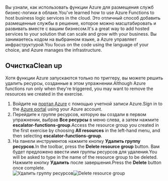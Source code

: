 <span data-ttu-id="f4be4-101">Вы узнали, как использовать функции Azure для размещения служб бизнес-логики в облаке.</span><span class="sxs-lookup"><span data-stu-id="f4be4-101">You've learned how to use Azure Functions to host business logic services in the cloud.</span></span> <span data-ttu-id="f4be4-102">Это отличный способ добавить размещенные службы в решение, которое можно масштабировать и развивать вместе с вашим бизнесом.</span><span class="sxs-lookup"><span data-stu-id="f4be4-102">It's a great way to add hosted services to your solution that can scale and grow with your business.</span></span> <span data-ttu-id="f4be4-103">Вы занимаетесь кодом на выбранном языке, а Azure управляет инфраструктурой.</span><span class="sxs-lookup"><span data-stu-id="f4be4-103">You focus on the code using the language of your choice, and Azure manages the infrastructure.</span></span>

## <a name="clean-up"></a><span data-ttu-id="f4be4-104">Очистка</span><span class="sxs-lookup"><span data-stu-id="f4be4-104">Clean up</span></span>
<span data-ttu-id="f4be4-105">Хотя функции Azure запускаются только по триггеру, вы можете решить удалить ресурсы, созданные в этом упражнении.</span><span class="sxs-lookup"><span data-stu-id="f4be4-105">Although Azure functions run only when they're triggered, you may want to remove the resources we created in the exercise.</span></span>

1. <span data-ttu-id="f4be4-106">Войдите на [портал Azure](https://portal.azure.com) с помощью учетной записи Azure.</span><span class="sxs-lookup"><span data-stu-id="f4be4-106">Sign in to the [Azure portal](https://portal.azure.com) using your Azure account.</span></span>
1. <span data-ttu-id="f4be4-107">Перейдите к группе ресурсов, которую вы создали в первом упражнении, выбрав **Все ресурсы** в меню слева, а затем нажмите **escalator-functions-group**.</span><span class="sxs-lookup"><span data-stu-id="f4be4-107">Access the resource group you created in the first exercise by choosing **All resources** in the left-hand menu, and then selecting **escalator-functions-group**.</span></span>
1. <span data-ttu-id="f4be4-108">На панели инструментов нажмите кнопку **Удалить группу ресурсов**.</span><span class="sxs-lookup"><span data-stu-id="f4be4-108">In the toolbar, press the **Delete resource group** button.</span></span> <span data-ttu-id="f4be4-109">Вам будет предложено ввести имя группы ресурсов для удаления.</span><span class="sxs-lookup"><span data-stu-id="f4be4-109">You will be asked to type in the name of the resource group to be deleted.</span></span> <span data-ttu-id="f4be4-110">Нажмите кнопку **Удалить** после завершения.</span><span class="sxs-lookup"><span data-stu-id="f4be4-110">Press the **Delete** button once complete.</span></span>  
<span data-ttu-id="f4be4-111">![Удалить группу ресурсов](../images/7-cleanup.png)</span><span class="sxs-lookup"><span data-stu-id="f4be4-111">![Delete resource group](../images/7-cleanup.png)</span></span> 